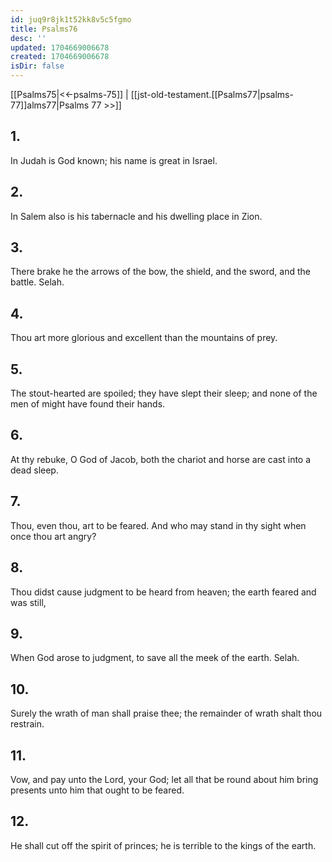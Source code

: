 ```yaml
---
id: juq9r8jk1t52kk8v5c5fgmo
title: Psalms76
desc: ''
updated: 1704669006678
created: 1704669006678
isDir: false
---
```

[[Psalms75|<<-psalms-75]] | [[jst-old-testament.[[Psalms77|psalms-77]]alms77|Psalms 77 >>]]
## 1.
In Judah is God known; his name is great in Israel.
## 2.
In Salem also is his tabernacle and his dwelling place in Zion.
## 3.
There brake he the arrows of the bow, the shield, and the sword, and the battle. Selah.
## 4.
Thou art more glorious and excellent than the mountains of prey.
## 5.
The stout-hearted are spoiled; they have slept their sleep; and none of the men of might have found their hands.
## 6.
At thy rebuke, O God of Jacob, both the chariot and horse are cast into a dead sleep.
## 7.
Thou, even thou, art to be feared. And who may stand in thy sight when once thou art angry?
## 8.
Thou didst cause judgment to be heard from heaven; the earth feared and was still,
## 9.
When God arose to judgment, to save all the meek of the earth. Selah.
## 10.
Surely the wrath of man shall praise thee; the remainder of wrath shalt thou restrain.
## 11.
Vow, and pay unto the Lord, your God; let all that be round about him bring presents unto him that ought to be feared.
## 12.
He shall cut off the spirit of princes; he is terrible to the kings of the earth.

